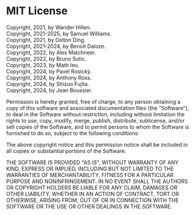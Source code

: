 # MIT License

Copyright, 2021, by Wander Hillen.  
Copyright, 2021-2025, by Samuel Williams.  
Copyright, 2021, by Delton Ding.  
Copyright, 2021-2024, by Benoit Daloze.  
Copyright, 2022, by Alex Matchneer.  
Copyright, 2022, by Bruno Sutic.  
Copyright, 2023, by Math Ieu.  
Copyright, 2024, by Pavel Rosický.  
Copyright, 2024, by Anthony Ross.  
Copyright, 2024, by Shizuo Fujita.  
Copyright, 2024, by Jean Boussier.  

Permission is hereby granted, free of charge, to any person obtaining a copy
of this software and associated documentation files (the "Software"), to deal
in the Software without restriction, including without limitation the rights
to use, copy, modify, merge, publish, distribute, sublicense, and/or sell
copies of the Software, and to permit persons to whom the Software is
furnished to do so, subject to the following conditions:

The above copyright notice and this permission notice shall be included in all
copies or substantial portions of the Software.

THE SOFTWARE IS PROVIDED "AS IS", WITHOUT WARRANTY OF ANY KIND, EXPRESS OR
IMPLIED, INCLUDING BUT NOT LIMITED TO THE WARRANTIES OF MERCHANTABILITY,
FITNESS FOR A PARTICULAR PURPOSE AND NONINFRINGEMENT. IN NO EVENT SHALL THE
AUTHORS OR COPYRIGHT HOLDERS BE LIABLE FOR ANY CLAIM, DAMAGES OR OTHER
LIABILITY, WHETHER IN AN ACTION OF CONTRACT, TORT OR OTHERWISE, ARISING FROM,
OUT OF OR IN CONNECTION WITH THE SOFTWARE OR THE USE OR OTHER DEALINGS IN THE
SOFTWARE.
